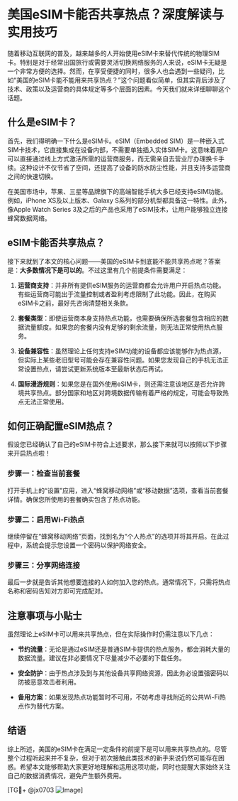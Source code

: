 # 美国eSIM卡能否共享热点？深度解读与实用技巧

随着移动互联网的普及，越来越多的人开始使用eSIM卡来替代传统的物理SIM卡。特别是对于经常出国旅行或需要灵活切换网络服务的人来说，eSIM卡无疑是一个非常方便的选择。然而，在享受便捷的同时，很多人也会遇到一些疑问，比如“美国的eSIM卡能不能用来共享热点？”这个问题看似简单，但其实背后涉及了技术、政策以及运营商的具体规定等多个层面的因素。今天我们就来详细聊聊这个话题。

## 什么是eSIM卡？

首先，我们得明确一下什么是eSIM卡。eSIM（Embedded SIM）是一种嵌入式SIM卡技术，它直接集成在设备内部，不需要单独插入实体SIM卡。这意味着用户可以直接通过线上方式激活所需的运营商服务，而无需亲自去营业厅办理换卡手续。这种设计不仅节省了空间，还提高了设备的防水防尘性能，并且支持多运营商之间的快速切换。

在美国市场中，苹果、三星等品牌旗下的高端智能手机大多已经支持eSIM功能。例如，iPhone XS及以上版本、Galaxy S系列的部分机型都具备这一特性。此外，像Apple Watch Series 3及之后的产品也采用了eSIM技术，让用户能够独立连接蜂窝数据网络。

## eSIM卡能否共享热点？

接下来就到了本文的核心问题——美国的eSIM卡到底能不能共享热点呢？答案是：**大多数情况下是可以的**。不过这里有几个前提条件需要满足：

1. **运营商支持**：并非所有提供eSIM服务的运营商都会允许用户开启热点功能。有些运营商可能出于流量控制或者盈利考虑限制了此功能。因此，在购买eSIM卡之前，最好先咨询清楚相关条款。
   
2. **套餐类型**：即使运营商本身支持热点功能，也需要确保所选套餐包含相应的数据流量额度。如果您的套餐内没有足够的剩余流量，则无法正常使用热点服务。

3. **设备兼容性**：虽然理论上任何支持eSIM功能的设备都应该能够作为热点源，但实际上某些老旧型号可能会存在兼容性问题。如果您发现自己的手机无法正常设置热点，请尝试更新系统版本至最新状态后再试。

4. **国际漫游规则**：如果您是在国外使用eSIM卡，则还需注意该地区是否允许跨境共享热点。部分国家和地区对跨境数据传输有着严格的规定，可能会导致热点无法正常使用。

## 如何正确配置eSIM热点？

假设您已经确认了自己的eSIM卡符合上述要求，那么接下来就可以按照以下步骤来开启热点啦！

### 步骤一：检查当前套餐
打开手机上的“设置”应用，进入“蜂窝移动网络”或“移动数据”选项，查看当前套餐详情。确保您所使用的套餐确实包含了热点功能。

### 步骤二：启用Wi-Fi热点
继续停留在“蜂窝移动网络”页面，找到名为“个人热点”的选项并将其开启。在此过程中，系统会提示您设置一个密码以保护网络安全。

### 步骤三：分享网络连接
最后一步就是告诉其他想要连接的人如何加入您的热点。通常情况下，只需将热点名称和密码告知对方即可完成配对。

## 注意事项与小贴士

虽然理论上eSIM卡可以用来共享热点，但在实际操作时仍需注意以下几点：

- **节约流量**：无论是通过eSIM还是普通SIM卡提供的热点服务，都会消耗大量的数据流量。建议在非必要情况下尽量减少不必要的下载任务。
  
- **安全防护**：由于热点涉及到与其他设备共享网络资源，因此务必设置强密码以防被恶意攻击者利用。

- **备用方案**：如果发现热点功能暂时不可用，不妨考虑寻找附近的公共Wi-Fi热点作为替代方案。

## 结语

综上所述，美国的eSIM卡在满足一定条件的前提下是可以用来共享热点的。尽管整个过程听起来并不复杂，但对于初次接触此类技术的新手来说仍然可能存在困惑。希望本文能够帮助大家更好地理解和运用这项功能，同时也提醒大家始终关注自己的数据消费情况，避免产生额外费用。

[TG💪+ @jx0703 ![Image](https://github.com/user-attachments/assets/dbca1d08-cadb-493c-b0ec-ad6f7a83f270)]
